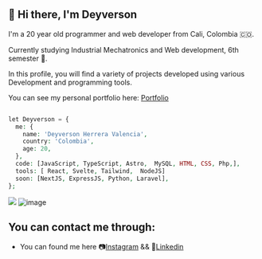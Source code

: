 ##  🐺 Hi there, I'm Deyverson 

I'm a 20 year old programmer and web developer from Cali, Colombia 🇨🇴.

Currently studying Industrial Mechatronics and Web development, 6th semester 📖.

In this profile, you will find a variety of projects developed using various Development and programming tools.

You can see my personal portfolio here:
[Portfolio](https://portfolio-deyverson-astro.vercel.app/)

```php

let Deyverson = {
  me: {
    name: 'Deyverson Herrera Valencia',
    country: 'Colombia',
    age: 20,
  },
  code: [JavaScript, TypeScript, Astro,  MySQL, HTML, CSS, Php,],
  tools: [ React, Svelte, Tailwind,  NodeJS]
  soon: [NextJS, ExpressJS, Python, Laravel],
};

```
<a href="https://www.linkedin.com/in/deyverson/"><img src="https://img.shields.io/badge/website-000000?style=for-the-badge&logo=About.me&logoColor=white" /></a>
![image](https://img.shields.io/badge/C-00599C?style=for-the-badge&logo=c&logoColor=white)
## You can contact me through:
-  You can found me here 📷[Instagram](https://www.instagram.com/its_deyverson/) && 💬[Linkedin](www.linkedin.com/in/deyverson)
